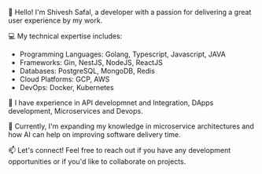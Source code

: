 👋 Hello! I'm Shivesh Safal, a developer with a passion for delivering a great user experience by my work.

💻 My technical expertise includes:
- Programming Languages: Golang, Typescript, Javascript, JAVA
- Frameworks: Gin, NestJS, NodeJS, ReactJS
- Databases: PostgreSQL, MongoDB, Redis
- Cloud Platforms: GCP, AWS
- DevOps: Docker, Kubernetes

🚀 I have experience in API developmnet and Integration, DApps development, Microservices and Devops.

🌱 Currently, I'm expanding my knowledge in microservice architectures and how AI can help on improving software delivery time.

📫 Let's connect! Feel free to reach out if you have any development opportunities or if you'd like to collaborate on projects.
